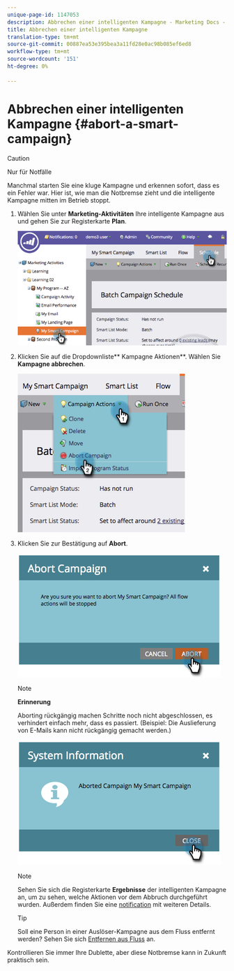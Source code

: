 ```yaml
---
unique-page-id: 1147053
description: Abbrechen einer intelligenten Kampagne - Marketing Docs - Produktdokumentation
title: Abbrechen einer intelligenten Kampagne
translation-type: tm+mt
source-git-commit: 00887ea53e395bea3a11fd28e0ac98b085ef6ed8
workflow-type: tm+mt
source-wordcount: '151'
ht-degree: 0%

---
```



# Abbrechen einer intelligenten Kampagne {#abort-a-smart-campaign}

>[!CAUTION]
>
>Nur für Notfälle

Manchmal starten Sie eine kluge Kampagne und erkennen sofort, dass es ein Fehler war. Hier ist, wie man die Notbremse zieht und die intelligente Kampagne mitten im Betrieb stoppt.

1. Wählen Sie unter **Marketing-Aktivitäten** Ihre intelligente Kampagne aus und gehen Sie zur Registerkarte **Plan**.

   ![](assets/image2014-9-22-16-3a19-3a44.png)

1. Klicken Sie auf die Dropdownliste** Kampagne Aktionen**. Wählen Sie **Kampagne abbrechen**.

   ![](assets/image2014-9-22-16-19-48.png)

1. Klicken Sie zur Bestätigung auf **Abort**.

   ![](assets/image2014-9-22-16-3a19-3a57.png)

   >[!NOTE]
   >
   >**Erinnerung**
   >
   >
   >Aborting rückgängig machen Schritte noch nicht abgeschlossen, es verhindert einfach mehr, dass es passiert. (Beispiel: Die Auslieferung von E-Mails kann nicht rückgängig gemacht werden.)

   ![](assets/image2014-9-22-16-3a20-3a0.png)

   >[!NOTE]
   >
   >Sehen Sie sich die Registerkarte **Ergebnisse** der intelligenten Kampagne an, um zu sehen, welche Aktionen vor dem Abbruch durchgeführt wurden. Außerdem finden Sie eine [notification](../../../../product-docs/core-marketo-concepts/miscellaneous/understanding-notifications.md) mit weiteren Details.

   >[!TIP]
   >
   >Soll eine Person in einer Auslöser-Kampagne aus dem Fluss entfernt werden? Sehen Sie sich [Entfernen aus Fluss](../../../../product-docs/core-marketo-concepts/smart-campaigns/flow-actions/remove-from-flow.md) an.

Kontrollieren Sie immer Ihre Dublette, aber diese Notbremse kann in Zukunft praktisch sein.